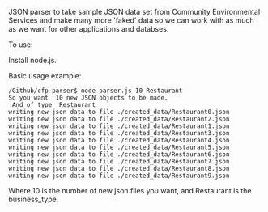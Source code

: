 JSON parser to take sample JSON data set from Community Environmental Services and make many more 'faked' data so we can work with as much as we want for other applications and databses.

To use:

Install node.js.

Basic usage example:

```
/Github/cfp-parser$ node parser.js 10 Restaurant
So you want  10 new JSON objects to be made.
 And of type  Restaurant
writing new json data to file ./created_data/Restaurant0.json
writing new json data to file ./created_data/Restaurant2.json
writing new json data to file ./created_data/Restaurant1.json
writing new json data to file ./created_data/Restaurant3.json
writing new json data to file ./created_data/Restaurant4.json
writing new json data to file ./created_data/Restaurant5.json
writing new json data to file ./created_data/Restaurant6.json
writing new json data to file ./created_data/Restaurant7.json
writing new json data to file ./created_data/Restaurant8.json
writing new json data to file ./created_data/Restaurant9.json
```

Where 10 is the number of new json files you want, and Restaurant is the business_type.
